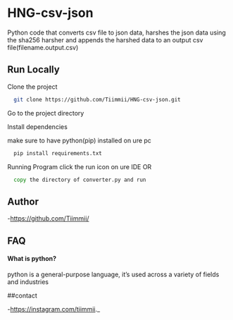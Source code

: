 # HNG-csv-json

Python code that converts csv file to json data, harshes the json data using the sha256 harsher and appends the harshed data to an output csv file(filename.output.csv)

## Run Locally

Clone the project

```bash
  git clone https://github.com/Tiimmii/HNG-csv-json.git
```

Go to the project directory


Install dependencies

make sure to have python(pip) installed on ure pc

```cmd
  pip install requirements.txt
```

Running Program
click the run icon on ure IDE
OR
```cmd
  copy the directory of converter.py and run
```


## Author

-https://github.com/Tiimmii/

## FAQ

#### What is python?

python is a general-purpose language, it’s used across a variety of fields and industries

##contact

-https://instagram.com/tiimmii._
